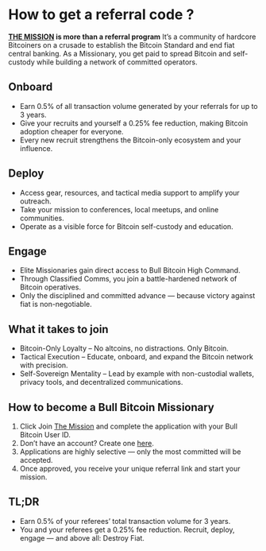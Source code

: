# How to get a referral code ?

**[THE MISSION](https://www.bullbitcoin.com/mission) is more than a referral program**
It’s a community of hardcore Bitcoiners on a crusade to establish the Bitcoin Standard and end fiat central banking. As a Missionary, you get paid to spread Bitcoin and self-custody while building a network of committed operators.

## Onboard

- Earn 0.5% of all transaction volume generated by your referrals for up to 3 years.
- Give your recruits and yourself a 0.25% fee reduction, making Bitcoin adoption cheaper for everyone.
- Every new recruit strengthens the Bitcoin-only ecosystem and your influence.

## Deploy

- Access gear, resources, and tactical media support to amplify your outreach.
- Take your mission to conferences, local meetups, and online communities.
- Operate as a visible force for Bitcoin self-custody and education.

## Engage

- Elite Missionaries gain direct access to Bull Bitcoin High Command.
- Through Classified Comms, you join a battle-hardened network of Bitcoin operatives.
- Only the disciplined and committed advance — because victory against fiat is non-negotiable.

## What it takes to join

- Bitcoin-Only Loyalty – No altcoins, no distractions. Only Bitcoin.
- Tactical Execution – Educate, onboard, and expand the Bitcoin network with precision.
- Self-Sovereign Mentality – Lead by example with non-custodial wallets, privacy tools, and decentralized communications.

## How to become a Bull Bitcoin Missionary
1. Click Join [The Mission](https://www.bullbitcoin.com/mission) and complete the application with your Bull Bitcoin User ID.
2. Don’t have an account? Create one [here](https://accounts.bullbitcoin.com/registration).
3. Applications are highly selective — only the most committed will be accepted.
4. Once approved, you receive your unique referral link and start your mission.

## TL;DR

- Earn 0.5% of your referees’ total transaction volume for 3 years.
- You and your referees get a 0.25% fee reduction.
Recruit, deploy, engage — and above all: Destroy Fiat.

